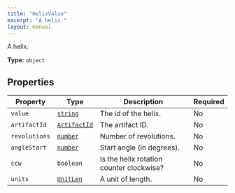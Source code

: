 ```yaml
---
title: "HelixValue"
excerpt: "A helix."
layout: manual
---
```


A helix.

**Type:** `object`





## Properties

| Property | Type | Description | Required |
|----------|------|-------------|----------|
| `value` |[`string`](/docs/kcl/types/string)| The id of the helix. | No |
| `artifactId` |[`ArtifactId`](/docs/kcl/types/ArtifactId)| The artifact ID. | No |
| `revolutions` |[`number`](/docs/kcl/types/number)| Number of revolutions. | No |
| `angleStart` |[`number`](/docs/kcl/types/number)| Start angle (in degrees). | No |
| `ccw` |`boolean`| Is the helix rotation counter clockwise? | No |
| `units` |[`UnitLen`](/docs/kcl/types/UnitLen)| A unit of length. | No |


